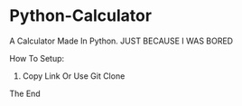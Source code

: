 # Python-Calculator
A Calculator Made  In Python. JUST BECAUSE I WAS BORED

How To Setup:

1. Copy Link Or Use Git Clone

The End
